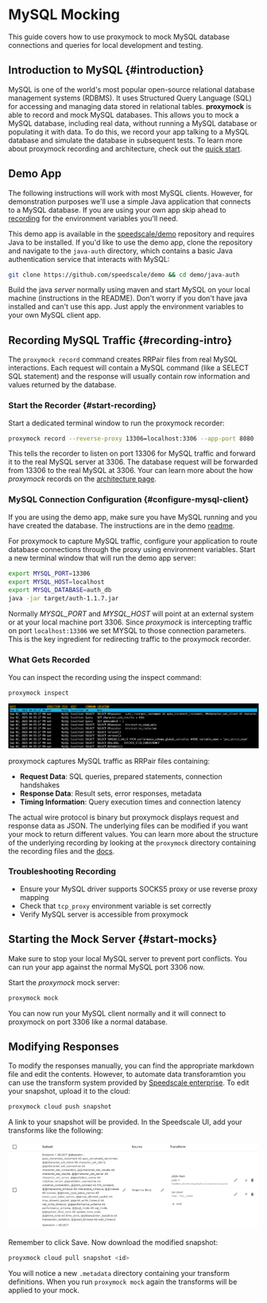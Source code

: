 # MySQL Mocking

This guide covers how to use proxymock to mock MySQL database connections and queries for local development and testing.

## Introduction to MySQL {#introduction}

MySQL is one of the world's most popular open-source relational database management systems (RDBMS). It uses Structured Query Language (SQL) for accessing and managing data stored in relational tables. **proxymock** is able to record and mock MySQL databases. This allows you to mock a MySQL database, including real data, without running a MySQL database or populating it with data. To do this, we record your app talking to a MySQL database and simulate the database in subsequent tests. To learn more about proxymock recording and architecture, check out the [quick start](../getting-started/quickstart/index.md).

## Demo App

The following instructions will work with most MySQL clients. However, for demonstration purposes we'll use a simple Java application that connects to a MySQL database. If you are using your own app skip ahead to [recording](#configure-mysql-client) for the environment variables you'll need.

This demo app is available in the [speedscale/demo](https://github.com/speedscale/demo) repository and requires Java to be installed. If you'd like to use the demo app, clone the repository and navigate to the `java-auth` directory, which contains a basic Java authentication service that interacts with MySQL:

```bash
git clone https://github.com/speedscale/demo && cd demo/java-auth
```

Build the java *server* normally using maven and start MySQL on your local machine (instructions in the README). Don't worry if you don't have java installed and can't use this app. Just apply the environment variables to your own MySQL client app.

## Recording MySQL Traffic {#recording-intro}

The `proxymock record` command creates RRPair files from real MySQL interactions. Each request will contain a MySQL command (like a SELECT SQL statement) and the response will usually contain row information and values returned by the database.

### Start the Recorder {#start-recording}

Start a dedicated terminal window to run the proxymock recorder:

```bash
proxymock record --reverse-proxy 13306=localhost:3306 --app-port 8080
```

This tells the recorder to listen on port 13306 for MySQL traffic and forward it to the real MySQL server at 3306. The database request will be forwarded from 13306 to the real MySQL at 3306. Your can learn more about the how *proxymock* records on the [architecture page](../how-it-works/architecture.md).

### MySQL Connection Configuration {#configure-mysql-client}

If you are using the demo app, make sure you have MySQL running and you have created the database. The instructions are in the demo [readme](https://github.com/speedscale/demo/tree/master/java-auth).

For proxymock to capture MySQL traffic, configure your application to route database connections through the proxy using environment variables. Start a new terminal window that will run the demo app server:

```bash
export MYSQL_PORT=13306
export MYSQL_HOST=localhost
export MYSQL_DATABASE=auth_db
java -jar target/auth-1.1.7.jar
```

Normally *MYSQL_PORT* and *MYSQL_HOST* will point at an external system or at your local machine port 3306. Since *proxymock* is intercepting traffic on port `localhost:13306` we set MYSQL to those connection parameters. This is the key ingredient for redirecting traffic to the proxymock recorder.

### What Gets Recorded

You can inspect the recording using the inspect command:

```bash
proxymock inspect
```

![example RRPairs](./mysql/mysql-rrpairs-list.png)

proxymock captures MySQL traffic as RRPair files containing:

- **Request Data**: SQL queries, prepared statements, connection handshakes
- **Response Data**: Result sets, error responses, metadata
- **Timing Information**: Query execution times and connection latency

The actual wire protocol is binary but proxymock displays request and response data as JSON. The underlying files can be modified if you want your mock to return different values. You can learn more about the structure of the underlying recording by looking at the `proxymock` directory containing the recording files and the [docs](../how-it-works/rrpair-format.md).

### Troubleshooting Recording

- Ensure your MySQL driver supports SOCKS5 proxy or use reverse proxy mapping
- Check that `tcp_proxy` environment variable is set correctly
- Verify MySQL server is accessible from proxymock

## Starting the Mock Server {#start-mocks}

Make sure to stop your local MySQL server to prevent port conflicts. You can run your app against the normal MySQL port 3306 now.

Start the *proxymock* mock server:

```bash
proxymock mock
```

You can now run your MySQL client normally and it will connect to proxymock on port 3306 like a normal database.

## Modifying Responses

To modify the responses manually, you can find the appropriate markdown file and edit the contents. However, to automate data transforamtion you can use the transform system provided by [Speedscale enterprise](https://app.speedscale.com). To edit your snapshot, upload it to the cloud:

```sh
proxymock cloud push snapshot
```

A link to your snapshot will be provided. In the Speedscale UI, add your transforms like the following:

![transforms](./mysql/mysql-transforms.png)

Remember to click Save. Now download the modified snapshot:

```sh
proyxmock cloud pull snapshot <id>
```

You will notice a new `.metadata` directory containing your transform definitions. When you run `proxymock mock` again the transforms will be applied to your mock.